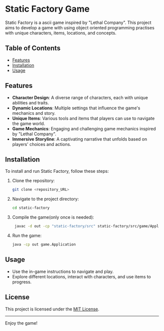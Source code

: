 # Static Factory Game

Static Factory is a ascii game inspired by "Lethal Company". This project aims to develop a game with using object oriented programming practises with unique characters, items, locations, and concepts.

## Table of Contents

- [Features](#features)
- [Installation](#installation)
- [Usage](#usage)

## Features

- **Character Design**: A diverse range of characters, each with unique abilities and traits.
- **Dynamic Locations**: Multiple settings that influence the game's mechanics and story.
- **Unique Items**: Various tools and items that players can use to navigate the game world.
- **Game Mechanics**: Engaging and challenging game mechanics inspired by "Lethal Company".
- **Immersive Storyline**: A captivating narrative that unfolds based on players' choices and actions.

## Installation

To install and run Static Factory, follow these steps:

1. Clone the repository:
    ```bash
    git clone <repository_URL>
    ```

2. Navigate to the project directory:
    ```bash
    cd static-factory
    ```

3. Compile the game(only once is needed):
   ```bash
    javac -d out -cp "static-factory/src" static-factory/src/game/Application.java
    ```

3. Run the game:
    ```bash
    java -cp out game.Application
    ```

## Usage

- Use the in-game instructions to navigate and play.
- Explore different locations, interact with characters, and use items to progress.

## License

This project is licensed under the [MIT License](LICENSE).

---

Enjoy the game!
